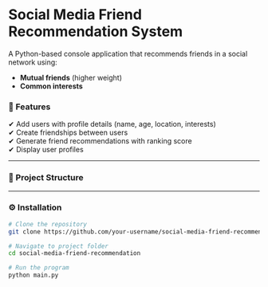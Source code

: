 # Social Media Friend Recommendation System

A Python-based console application that recommends friends in a social network using:
- **Mutual friends** (higher weight)
- **Common interests**

### 🔹 Features
✔ Add users with profile details (name, age, location, interests)  
✔ Create friendships between users  
✔ Generate friend recommendations with ranking score  
✔ Display user profiles  

---

### 📂 Project Structure

---

### ⚙️ Installation
```bash
# Clone the repository
git clone https://github.com/your-username/social-media-friend-recommendation.git

# Navigate to project folder
cd social-media-friend-recommendation

# Run the program
python main.py
